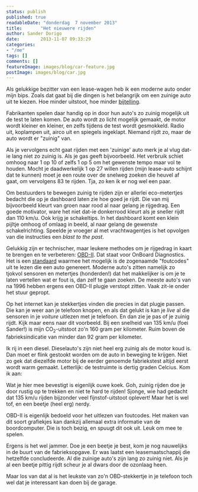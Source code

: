 ```yaml
---
status: publish
published: true
readableDate: "donderdag  7 november 2013"
title:       "Het nieuwere rijden"
author: Sander Dorigo
date:        2013-11-07 09:33:29
categories:
- "/me"
tags: []
comments: []
featureImage: images/blog/car-feature.jpg
postImage: images/blog/car.jpg
---
```


Als gelukkige bezitter van een lease-wagen heb ik een moderne auto onder mijn bips. Zoals dat gaat bij die dingen is het belangrijk om een zuinige auto uit te kiezen. Hoe minder uitstoot, hoe minder [bijtelling](http://nl.wikipedia.org/wiki/Priv%C3%A9gebruik_auto).

Fabrikanten spelen daar handig op in door hun auto's zo zuinig mogelijk uit de test te laten komen. De auto wordt zo licht mogelijk gemaakt, de motor wordt kleiner en kleiner, en zelfs tijdens de test wordt gesmokkeld. Radio uit, koplampen uit, airco uit en spiegels ingeklapt. Niemand rijdt zo, maar de auto wordt er "zuinig" van.

Als je vervolgens echt gaat rijden met een 'zuinige' auto merk je al vlug dat-ie lang niet zo zuinig is. Als je gas geeft bijvoorbeeld. Het verbruik schiet omhoog naar 1 op 10 of zelfs 1 op 5 om het gewenste tempo maar vol te houden. Mocht je daadwerkelijk 1 op 27 willen rijden (mijn lease-auto schijnt dat te kunnen) moet je een route over de snelweg zoeken die heuvel af gaat, om vervolgens 83 te rijden. Tja, zo ken ik er nog wel een paar.

Om bestuurders te bewegen zuinig te rijden zijn er allerlei eco-metertjes bedacht die op je dashboard laten zie hoe goed je rijdt. Die van mij bijvoorbeeld kleurt van groen naar rood al naar gelang je rijgedrag. Een goede motivator, ware het niet dat-ie donkerrood kleurt als je sneller rijdt dan 110 km/u. Ook krijg je schakeltips. In het dashboard komt een klein pijltje omhoog of omlaag in beeld, al naar gelang de gewenste schakelrichting. Speelde je vroeger al met vrachtwagentjes is het opvolgen van die instructies een *blast to the past*.

Gelukkig zijn er technischer, maar leukere methodes om je rijgedrag in kaart te brengen en te verbeteren: [OBD-II](http://en.wikipedia.org/wiki/OBD-II_PIDs). Dat staat voor OnBoard Diagnostics. Het is een [standaard](http://nl.wikipedia.org/wiki/Norm_(standaard)) waarmee het mogelijk is de zogenaamde "foutcodes" uit te lezen die een auto genereert. Moderne auto's zitten namelijk zo tjokvol sensoren en metertjes (honderden!) dat het makkelijker is om je te laten vertellen wat er fout is, dan zelf te gaan zoeken. De meeste auto's van na 1996 hebben ergens een OBD-II plugje verstopt zitten. Vaak zit-ie onder het stuur gepropt.

Op het internet kan je stekkertjes vinden die precies in dat plugje passen. Die kan je weer aan je telefoon knopen, en als dat gelukt is kan je *live* al die sensoren in je *voiture* uitlezen met je telefoon. En dan zie je pas of je zuinig rijdt. Kijk maar eens naar dit voorbeeld. Bij een snelheid van 135 km/u (foei Sander!) is mijn CO<sub>2</sub>-uitstoot zo'n 160 gram per kilometer. Ruim boven de fabrieksindicatie van minder dan 92 gram per kilometer.

Ik rij in een diesel. Dieselauto's zijn niet heel erg zuinig als de motor koud is. Dan moet er flink gestookt worden om de auto in beweging te krijgen. Niet zo gek dat diezelfde motor bij de eerder genoemde fabriekstest altijd eerst wordt warm gemaakt. Letterlijk: de testruimte is dertig graden Celcius. Kom ik aan:

Wat je hier mee bevestigt is eigenlijk ouwe koek. Goh, zuinig rijden doe je door rustig op te trekken en niet te hard te rijden! Sjonge, wie had gedacht dat 135 km/u rijden bijzonder veel fijnstof-uitstoot oplevert! Maar het is wel tof, en een beetje (heel erg) nerdy.

OBD-II is eigenlijk bedoeld voor het uitlezen van foutcodes. Het maken van dit soort grafiekjes kan dankzij allemaal extra informatie van de boordcomputer. Die is toch bezig, en spuugt dit ook uit. Leuk om mee te spelen.

 Ergens is het wel jammer. Doe je een beetje je best, kom je nog nauwelijks in de buurt van de fabrieksopgave. Er was laatst een leasemaatschappij die hetzelfde concludeerde. Al die zuinige auto's zijn lang zo zuinig niet. Als je al een beetje pittig rijdt scheur je al dwars door de ozonlaag heen.

Maar los van dat al is het leukste van zo'n OBD-stekkertje in je telefoon toch wel dat je interessant kan doen bij de garage.
